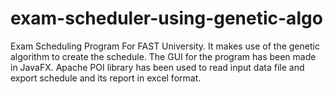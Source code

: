 # exam-scheduler-using-genetic-algo
Exam Scheduling Program For FAST University. It makes use of the genetic algorithm to create the schedule. The GUI for the program has been made in JavaFX. Apache POI library has been used to read input data file and export schedule and its report in excel format.
